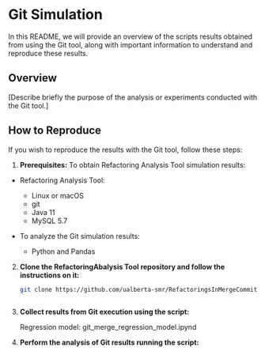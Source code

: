 # Git Simulation 

In this README, we will provide an overview of the scripts results obtained from using the Git tool, along with important information to understand and reproduce these results.

## Overview

[Describe briefly the purpose of the analysis or experiments conducted with the Git tool.]

## How to Reproduce

If you wish to reproduce the results with the Git tool, follow these steps:

1. **Prerequisites:**
  To obtain Refactoring Analysis Tool simulation results:
  * Refactoring Analysis Tool:
      * Linux or macOS
      * git
      * Java 11
      * MySQL 5.7
 
  * To analyze the Git simulation results:
      * Python and Pandas

2. **Clone the RefactoringAbalysis Tool repository and follow the instructions on it:**

   ```bash
   git clone https://github.com/ualberta-smr/RefactoringsInMergeCommits.git
  
   
4. **Collect results from Git execution using the script:**

      Regression model: git_merge_regression_model.ipynd
   
6. **Perform the analysis of Git results running the script:**
